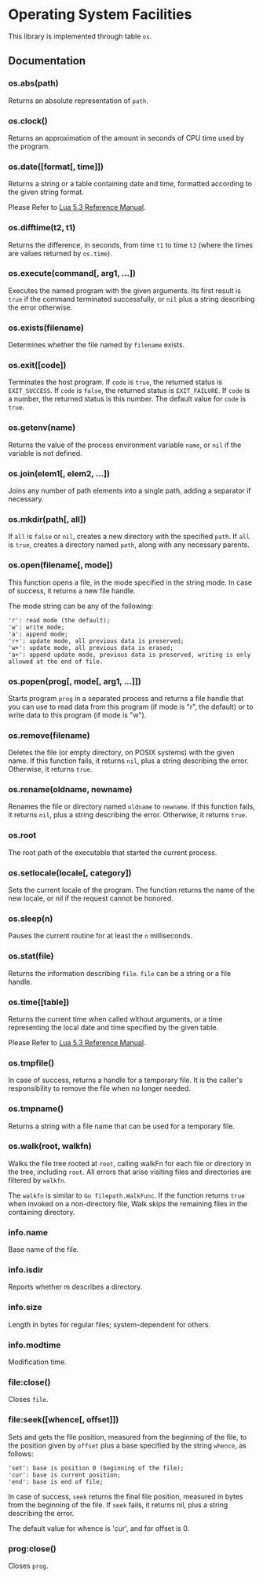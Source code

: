 # Operating System Facilities

This library is implemented through table `os`.

## Documentation

### os.abs(path)

Returns an absolute representation of `path`.

### os.clock()

Returns an approximation of the amount in seconds of CPU time used by the program.

### os.date([format[, time]])

Returns a string or a table containing date and time, formatted according to the given string format.

Please Refer to [Lua 5.3 Reference Manual](http://www.lua.org/manual/5.3/manual.html#6.9).

### os.difftime(t2, t1)

Returns the difference, in seconds, from time `t1` to time `t2` (where the times are values returned by `os.time`).

### os.execute(command[, arg1, ...])

Executes the named program with the given arguments.
Its first result is `true` if the command terminated successfully, or `nil` plus a string describing the error otherwise.

### os.exists(filename)

Determines whether the file named by `filename` exists.

### os.exit([code])

Terminates the host program.
If `code` is `true`, the returned status is `EXIT_SUCCESS`.
If `code` is `false`, the returned status is `EXIT_FAILURE`.
If `code` is a number, the returned status is this number.
The default value for `code` is `true`.

### os.getenv(name)

Returns the value of the process environment variable `name`, or `nil` if the variable is not defined.

### os.join(elem1[, elem2, ...])

Joins any number of path elements into a single path, adding a separator if necessary.

### os.mkdir(path[, all])

If `all` is `false` or `nil`, creates a new directory with the specified `path`.
If `all` is `true`, creates a directory named `path`, along with any necessary parents.

### os.open(filename[, mode])

This function opens a file, in the mode specified in the string mode.
In case of success, it returns a new file handle.

The mode string can be any of the following:
```
'r': read mode (the default);
'w': write mode;
'a': append mode;
'r+': update mode, all previous data is preserved;
'w+': update mode, all previous data is erased;
'a+': append update mode, previous data is preserved, writing is only allowed at the end of file.
```

### os.popen(prog[, mode[, arg1, ...]])

Starts program `prog` in a separated process and returns a file handle that you can use to read data from this program (if mode is "r", the default) or to write data to this program (if mode is "w").

### os.remove(filename)

Deletes the file (or empty directory, on POSIX systems) with the given name.
If this function fails, it returns `nil`, plus a string describing the error.
Otherwise, it returns `true`.

### os.rename(oldname, newname)

Renames the file or directory named `oldname` to `newname`.
If this function fails, it returns `nil`, plus a string describing the error.
Otherwise, it returns `true`.

### os.root

The root path of the executable that started the current process.

### os.setlocale(locale[, category])

Sets the current locale of the program.
The function returns the name of the new locale, or nil if the request cannot be honored.

### os.sleep(n)

Pauses the current routine for at least the `n` milliseconds.

### os.stat(file)

Returns the information describing `file`.
`file` can be a string or a file handle.

### os.time([table])

Returns the current time when called without arguments, or a time representing the local date and time specified by the given table.

Please Refer to [Lua 5.3 Reference Manual](http://www.lua.org/manual/5.3/manual.html#6.9).

### os.tmpfile()

In case of success, returns a handle for a temporary file.
It is the caller's responsibility to remove the file when no longer needed.

### os.tmpname()

Returns a string with a file name that can be used for a temporary file.

### os.walk(root, walkfn)

Walks the file tree rooted at `root`, calling walkFn for each file or directory in the tree, including `root`.
All errors that arise visiting files and directories are filtered by `walkfn`.

The `walkfn` is similar to `Go filepath.WalkFunc`.
If the function returns `true` when invoked on a non-directory file, Walk skips the remaining files in the containing directory.

### info.name

Base name of the file.

### info.isdir

Reports whether m describes a directory.

### info.size

Length in bytes for regular files; system-dependent for others.

### info.modtime

Modification time.

### file:close()

Closes `file`.

### file:seek([whence[, offset]])

Sets and gets the file position, measured from the beginning of the file, to the position given by `offset` plus a base specified by the string `whence`, as follows:
```
'set': base is position 0 (beginning of the file);
'cur': base is current position;
'end': base is end of file;
```
In case of success, `seek` returns the final file position, measured in bytes from the beginning of the file. If `seek` fails, it returns nil, plus a string describing the error.

The default value for whence is 'cur', and for offset is 0.

### prog:close()

Closes `prog`.
